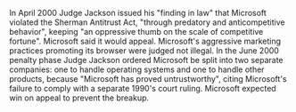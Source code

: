 In April 2000 Judge Jackson issued his "finding in law" that Microsoft violated the Sherman Antitrust Act, "through predatory and anticompetitive behavior", keeping "an oppressive thumb on the scale of competitive fortune".
Microsoft said it would appeal.
Microsoft's aggressive marketing practices promoting its browser were judged not illegal.
In the June 2000 penalty phase Judge Jackson ordered Microsoft be split into two separate companies: one to handle operating systems and one to handle other products, because "Microsoft has proved untrustworthy", citing Microsoft's failure to comply with a separate 1990's court ruling.
Microsoft expected win on appeal to prevent the breakup.
